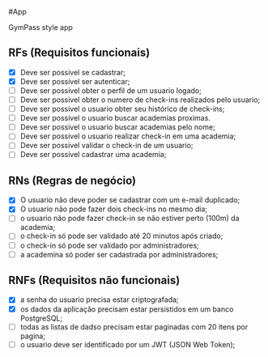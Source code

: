 #App

GymPass style app

## RFs (Requisitos funcionais)

- [x] Deve ser possivel se cadastrar;
- [x] Deve ser possivel ser autenticar;
- [ ] Deve ser possivel obter o perfil de um usuario logado;
- [ ] Deve ser possivel obter o numero de check-ins realizados pelo usuario;
- [ ] Deve ser possivel o usuario obter seu histórico de check-ins;
- [ ] Deve ser possivel o usuario buscar academias proximas.
- [ ] Deve ser possivel o usuario buscar academias pelo nome;
- [ ] Deve ser possivel o usuario realizar check-in em uma academia;
- [ ] Deve ser possivel validar o check-in de um usuario;
- [ ] Deve ser possivel cadastrar uma academia;

## RNs (Regras de negócio)

- [x] O usuario não deve poder se cadastrar com um e-mail duplicado;
- [x] O usuario não pode fazer dois check-ins no mesmo dia;
- [ ] o usuario não pode fazer check-in se não estiver perto (100m) da academia;
- [ ] o check-in só pode ser validado até 20 minutos após criado;
- [ ] o check-in só pode ser validado por administradores;
- [ ] a academina só poder ser cadastrada por administradores;

## RNFs (Requisitos não funcionais)

- [x] a senha do usuario precisa estar criptografada;
- [x] os dados da aplicação precisam estar persistidos em um banco PostgreSQL;
- [ ] todas as listas de dadso precisam estar paginadas com 20 itens por pagina;
- [ ] o usuario deve ser identificado por um JWT (JSON Web Token);
